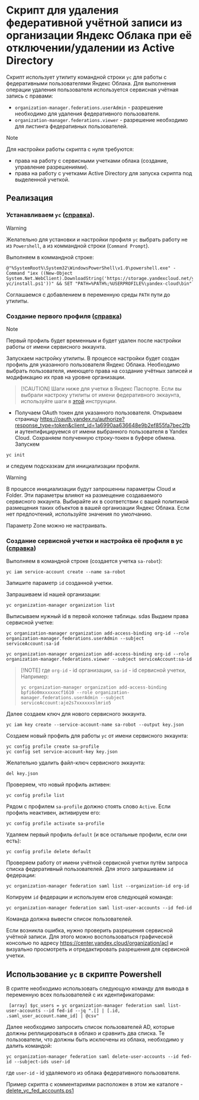 # Скрипт для удаления федеративной учётной записи из организации Яндекс Облака при её отключении/удалении из Active Directory
Скрипт использует утилиту командной строки `yc` для работы с федеративными пользователями Яндекс Облака.
Для выполнения операции удаления пользователя используется сервисная учётная запись с правами:
- `organization-manager.federations.userAdmin` - разрешение необходимо для удаления федеративного пользователя.
- `organization-manager.federations.viewer` - разрешение необходимо для листинга федеративных пользователей.
> [!NOTE]
> Для настройки работы скрипта с нуля требуются:
> - права на работу с сервисными учетками облака (создание, управление разрешениями).
> - права на работу с учетками Active Directory для запуска скрипта под выделенной учеткой.

## Реализация
### Устанавливаем `yc` ([справка](https://yandex.cloud/ru/docs/cli/operations/install-cli#windows_1)). 
> [!WARNING]
> Желательно для установки и настройки профиля `yc` выбрать работу не из `Powershell`, а из коммандной строки (`Command Prompt`).

Выполняем в коммандной строке:
```
@"%SystemRoot%\System32\WindowsPowerShell\v1.0\powershell.exe" -Command "iex ((New-Object System.Net.WebClient).DownloadString('https://storage.yandexcloud.net/yandexcloud-yc/install.ps1'))" && SET "PATH=%PATH%;%USERPROFILE%\yandex-cloud\bin"
```
Соглашаемся с добавлением в переменную среды `PATH` пути до утилиты.

### Создание первого профиля ([справка](https://yandex.cloud/ru/docs/cli/operations/authentication/user))
> [!NOTE] 
> Первый профиль будет временным и будет удален после настройки работы от имени сервисного эккаунта.

Запускаем настройку утилиты. В процессе настройки будет создан профиль для указанного пользователя Яндекс Облака. Необходимо выбрать пользователя, имеющего права на создание учётных записей и модификацию их прав на уровне организации.
> [!CAUTION] Шаги ниже для учетки в Яндекс Паспорте. Если вы выбрали настроку утилиты от имени федеративного эккаунта, используйте шаги в [этой](https://yandex.cloud/ru/docs/cli/operations/authentication/federated-user) инструкции.
- Получаем OAuth токен для указанного пользователя. Открываем страницу  https://oauth.yandex.ru/authorize?response_type=token&client_id=1a6990aa636648e9b2ef855fa7bec2fb и аутентифицируемся от имени выбранного пользователя в Yandex Cloud. Сохраняем полученную строку-токен в буфере обмена.
Запускем
```
yc init
```
и следуем подсказкам для инициализации профиля.

> [!WARNING] 
> В процессе инициализации будут запрошенны параметры Cloud и Folder. Эти параметры влияют на размещение создаваемого сервисного эккаунта. Выбирайте их в соответствии с вашей политикой размещения таких объектов в вашей организации Яндекс Облака.
> Если нет предпочтений, используйте значения по умолчанию.

Параметр Zone можно не настраивать.

### Создание сервисной учетки и настройка её профиля в yc ([справка](https://yandex.cloud/ru/docs/cli/operations/authentication/service-account))
Выполняем в командной строке (создается учетка `sa-robot`):
```
yc iam service-account create --name sa-robot
```
Запишите параметр `id` созданной учетки.

Запрашиваем id нашей организации:
```
yc organization-manager organization list
```
Выписываем нужный id в первой колонке таблицы.
sdas
Выдаем права сервисной учетке:
```
yc organization-manager organization add-access-binding org-id --role organization-manager.federations.userAdmin --subject serviceAccount:sa-id

yc organization-manager organization add-access-binding org-id --role organization-manager.federations.viewer --subject serviceAccount:sa-id

```
> [!NOTE] где `org-id` - id организации, `sa-id` - id сервисной учетки, Например:
>```
>yc organization-manager organization add-access-binding bpfi6o0mxxxxxxcf1610 --role organization-manager.federations.userAdmin --subject serviceAccount:aje2s7xxxxxxslmrio5
>```

Далее создаем ключ для нового сервисного эккаунта.
```
yc iam key create --service-account-name sa-robot --output key.json
```
Создаем новый профиль для работы `yc` от имени сервисного эккаунта:
```
yc config profile create sa-profile
yc config set service-account-key key.json
```
Желательно удалить файл-ключ сервисного эккаунта:
```
del key.json
```

Проверяем, что новый профиль активен:
```
yc config profile list
```
Рядом с профилем `sa-profile` должно стоять слово `Active`.
Если профиль неактивен, активируем его:
```
yc config profile activate sa-profile
```

Удаляем первый профиль `default` (и все остальные профили, если они есть):
```
yc config profile delete default
```
Проверяем работу от имени учётной сервисной учетки путём запроса списка федеративный пользователей.
Для этого запрашиваем `id` федерации:
```
yc organization-manager federation saml list --organization-id org-id
```
Копируем `id` федерации и используем егов следующей команде:
```
yc organization-manager federation saml list-user-accounts --id fed-id 
```
Команда должна вывести список пользователей.

Если возникла ошибка, нужно проверить разрешения сервисной учётной записи. Для этого можно воспользоваться графической консолью по адресу https://center.yandex.cloud/organization/acl и визуально просмотреть и отредактировать разрешения для сервисной учетки.

## Использование `yc` в скрипте Powershell
В срипте необходимо использовать следующую команду для вывода в переменную всех пользователей с их идентификаторами:
```
 [array] $yc_users = yc organization-manager federation saml list-user-accounts --id fed-id --jq ".[] | [.id, .saml_user_account.name_id] | @csv"
```

Далее необходимо запросить список пользователей AD, которые должны реплицироваться в облако и сравнить два списка.
Те пользователи, что должны быть исключены из облака, необходимо у далить командой:
```
yc organization-manager federation saml delete-user-accounts --id fed-id --subject-ids user-id
```
где `user-id` - id удаляемого из облака федеративного пользователя.

Пример скрипта с комментариями расположен в этом же каталоге - [delete_yc_fed_accounts.ps1](delete_yc_fed_accounts.ps1)



